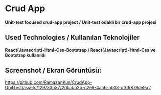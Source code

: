 ﻿<h1>Crud App</h1>
<h4> Unit-test focused crud-app project / Unit-test odaklı bir crud-app projesi</h4>


<h2>Used Technologies / Kullanılan Teknolojiler</h2>
<h4>React(Javascript)-Html-Css-Bootstrap / React(Javascript)-Html-Css ve Bootstrap kullanıldı</h4>

<h2>Screenshot / Ekran Görüntüsü:</h2>

https://github.com/RamazanKun/CrudApp-UnitTest/assets/129733537/2dbaba2b-c2e8-4aa6-ab03-df66879de9a2


